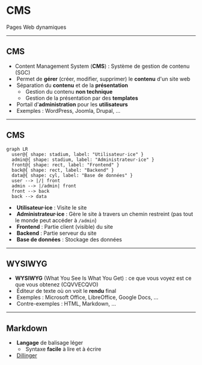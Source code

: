 # CMS

Pages Web dynamiques

---

## CMS

- Content Management System (**CMS**) : Système de gestion de contenu (SGC)
- &shy;<!-- .element: class="fragment" --> Permet de **gérer** (créer, modifier, supprimer) le **contenu** d'un site web
- &shy;<!-- .element: class="fragment" --> Séparation du **contenu** et de la **présentation**
  - &shy;<!-- .element: class="fragment" --> Gestion du contenu **non technique**
  - &shy;<!-- .element: class="fragment" --> Gestion de la présentation par des **templates**
- &shy;<!-- .element: class="fragment" --> Portail d'**administration** pour les **utilisateurs**
- &shy;<!-- .element: class="fragment" --> Exemples : WordPress, Joomla, Drupal, &hellip;

---

## CMS

```mermaid
graph LR
  user@{ shape: stadium, label: "Utilisateur·ice" }
  admin@{ shape: stadium, label: "Administrateur·ice" }
  front@{ shape: rect, label: "Frontend" }
  back@{ shape: rect, label: "Backend" }
  data@{ shape: cyl, label: "Base de données" }
  user --> |/| front
  admin --> |/admin| front
  front --> back
  back --> data
```

- &shy;<!-- .element: class="fragment" --> **Utilisateur·ice** : Visite le site
- &shy;<!-- .element: class="fragment" --> **Administrateur·ice** : Gère le site à travers un chemin restreint (pas tout le monde peut accéder à `/admin`)
- &shy;<!-- .element: class="fragment" --> **Frontend** : Partie client (visible) du site
- &shy;<!-- .element: class="fragment" --> **Backend** : Partie serveur du site
- &shy;<!-- .element: class="fragment" --> **Base de données** : Stockage des données

---

## WYSIWYG

- **WYSIWYG** (What You See Is What You Get) : ce que vous voyez est ce que vous obtenez (CQVVECQVO)
- &shy;<!-- .element: class="fragment" --> Éditeur de texte où on voit le **rendu** final
- &shy;<!-- .element: class="fragment" --> Exemples : Microsoft Office, LibreOffice, Google Docs, &hellip;
- &shy;<!-- .element: class="fragment" --> Contre-exemples : HTML, Markdown, &hellip;

---

## Markdown

- &shy;<!-- .element: class="fragment" --> **Langage** de balisage léger
  - &shy;<!-- .element: class="fragment" --> Syntaxe **facile** à lire et à écrire
- &shy;<!-- .element: class="fragment" --> [Dillinger](https://dillinger.io/)
